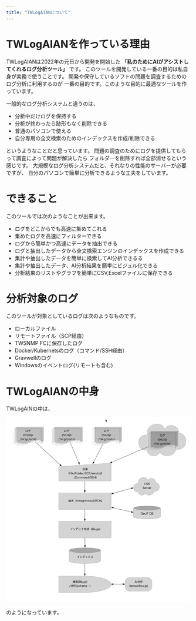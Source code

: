 ```yaml
---
title: "TWLogAIANについて"
---
```


# TWLogAIANを作っている理由

TWLogAIANは2022年の元日から開発を開始した
**「私のためにAIがアシストしてくれるログ分析ツール」**
です。
このツールを開発している一番の目的は私自身が実務で使うことです。
開発や保守しているソフトの問題を調査するためのログ分析に利用するのが
一番の目的です。このような目的に最適なツールを作っています。

一般的なログ分析システムと違うのは、

- 分析中だけログを保持する
- 分析が終わったら跡形もなく削除できる
- 普通のパソコンで使える
- 自分専用の全文検索のためのインデックスを作成/削除できる

というようなことだと思っています。
問題の調査のためにログを提供してもらって調査によって問題が解決したら
フォルダーを削除すれば全部消せるという感じです。
大規模なログ分析システムだと、それなりの性能のサーバーが必要ですが、
自分のパソコンで簡単に分析できるような工夫をしています。

# できること

このツールでは次のようなことが出来ます。

- ログをどこからでも高速に集めてこれる
- 集めたログを高速にフィルターできる
- ログから簡単かつ高速にデータを抽出できる
- ログと抽出したデータから全文検索エンジンのインデックスを作成できる
- 集計や抽出したデータを簡単に検索してAI分析できるる
- 集計や抽出したデータ、AI分析結果を簡単にビジュル化できる
- 分析結果のリストやグラフを簡単にCSV,Excelファイルに保存できる

# 分析対象のログ

このツールが対象としているログは次のようなものです。

- ローカルファイル
- リモートファイル（SCP経由）
- TWSNMP FCに保存したログ
- Docker/Kubernetsのログ（コマンド/SSH経由）
- Gravwellのログ
- Windowsのイベントログ(リモートも含む)

# TWLogAIANの中身

TWLogAINの中は、

![](/images/books/twlogaian-manual/2022-05-22_07-15-23.png)

 のようになっています。
 
